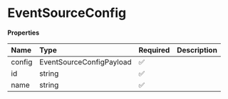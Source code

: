 # EventSourceConfig

**Properties**

| Name   | Type                     | Required | Description |
| :----- | :----------------------- | :------- | :---------- |
| config | EventSourceConfigPayload | ✅       |             |
| id     | string                   | ✅       |             |
| name   | string                   | ✅       |             |
